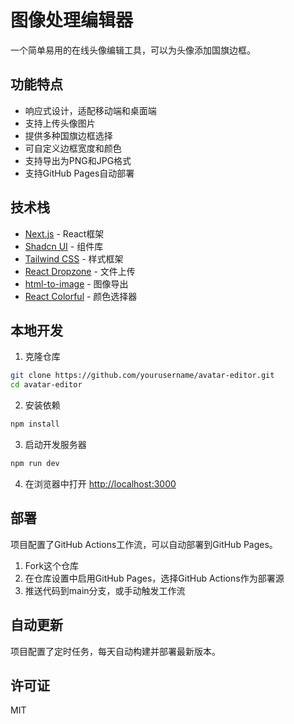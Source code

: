 # 图像处理编辑器

一个简单易用的在线头像编辑工具，可以为头像添加国旗边框。

## 功能特点

- 响应式设计，适配移动端和桌面端
- 支持上传头像图片
- 提供多种国旗边框选择
- 可自定义边框宽度和颜色
- 支持导出为PNG和JPG格式
- 支持GitHub Pages自动部署

## 技术栈

- [Next.js](https://nextjs.org) - React框架
- [Shadcn UI](https://ui.shadcn.com) - 组件库
- [Tailwind CSS](https://tailwindcss.com) - 样式框架
- [React Dropzone](https://react-dropzone.js.org) - 文件上传
- [html-to-image](https://github.com/bubkoo/html-to-image) - 图像导出
- [React Colorful](https://github.com/omgovich/react-colorful) - 颜色选择器

## 本地开发

1. 克隆仓库

```bash
git clone https://github.com/yourusername/avatar-editor.git
cd avatar-editor
```

2. 安装依赖

```bash
npm install
```

3. 启动开发服务器

```bash
npm run dev
```

4. 在浏览器中打开 [http://localhost:3000](http://localhost:3000)

## 部署

项目配置了GitHub Actions工作流，可以自动部署到GitHub Pages。

1. Fork这个仓库
2. 在仓库设置中启用GitHub Pages，选择GitHub Actions作为部署源
3. 推送代码到main分支，或手动触发工作流

## 自动更新

项目配置了定时任务，每天自动构建并部署最新版本。

## 许可证

MIT